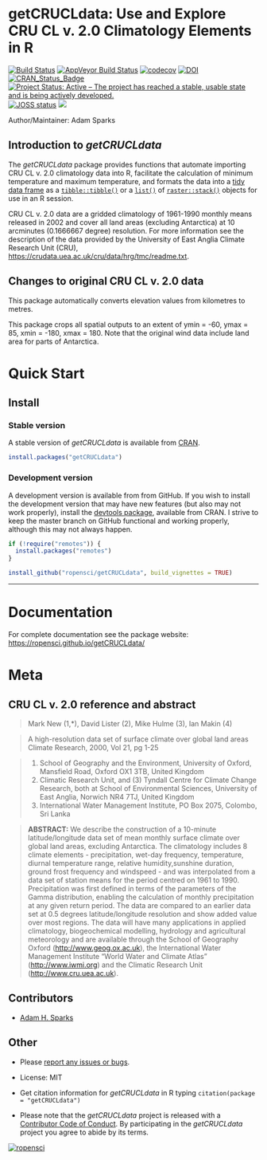 getCRUCLdata: Use and Explore CRU CL v. 2.0 Climatology Elements in R
================

[![Build Status](https://travis-ci.org/ropensci/getCRUCLdata.svg?branch=master)](https://travis-ci.org/ropensci/getCRUCLdata)
[![AppVeyor Build Status](https://ci.appveyor.com/api/projects/status/github/ropensci/getCRUCLdata?branch=master&svg=true)](https://ci.appveyor.com/project/ropensci/getCRUCLdata)
[![codecov](https://codecov.io/gh/ropensci/getCRUCLdata/branch/master/graph/badge.svg)](https://codecov.io/gh/ropensci/getCRUCLdata)
[![DOI](https://zenodo.org/badge/DOI/10.5281/zenodo.466812.svg)](https://doi.org/10.5281/zenodo.466812)
[![CRAN\_Status\_Badge](http://www.r-pkg.org/badges/version/getCRUCLdata)](https://cran.r-project.org/package=getCRUCLdata)
[![Project Status: Active – The project has reached a stable, usable state and is being actively developed.](http://www.repostatus.org/badges/latest/active.svg)](http://www.repostatus.org/#active)
[![JOSS status](http://joss.theoj.org/papers/421837399efdbef2a248d0cf4a6c1d15/status.svg)](http://joss.theoj.org/papers/421837399efdbef2a248d0cf4a6c1d15)
[![](https://badges.ropensci.org/96_status.svg)](https://github.com/ropensci/onboarding/issues/96)

Author/Maintainer: Adam Sparks

## Introduction to *getCRUCLdata*

The *getCRUCLdata* package provides functions that automate importing
CRU CL v. 2.0 climatology data into R, facilitate the calculation of
minimum temperature and maximum temperature, and formats the data into a
[tidy data frame](http://vita.had.co.nz/papers/tidy-data.html) as a
[`tibble::tibble()`](https://www.rdocumentation.org/packages/tibble/versions/1.2)
or a
[`list()`](https://www.rdocumentation.org/packages/base/versions/3.4.0/topics/list)
of
[`raster::stack()`](https://www.rdocumentation.org/packages/raster/versions/2.5-8/topics/stack)
objects for use in an R session.

CRU CL v. 2.0 data are a gridded climatology of 1961-1990 monthly means
released in 2002 and cover all land areas (excluding Antarctica) at 10
arcminutes (0.1666667 degree) resolution. For more information see the
description of the data provided by the University of East Anglia
Climate Research Unit (CRU),
<https://crudata.uea.ac.uk/cru/data/hrg/tmc/readme.txt>.

## Changes to original CRU CL v. 2.0 data

This package automatically converts elevation values from kilometres to
metres.

This package crops all spatial outputs to an extent of ymin = -60, ymax
= 85, xmin = -180, xmax = 180. Note that the original wind data include
land area for parts of Antarctica.

# Quick Start

## Install

### Stable version

A stable version of *getCRUCLdata* is available from
[CRAN](https://cran.r-project.org/package=getCRUCLdata).

``` r
install.packages("getCRUCLdata")
```

### Development version

A development version is available from from GitHub. If you wish to
install the development version that may have new features (but also may
not work properly), install the [devtools
package](https://CRAN.R-project.org/package=devtools), available from
CRAN. I strive to keep the master branch on GitHub functional and
working properly, although this may not always happen.

``` r
if (!require("remotes")) {
  install.packages("remotes")
}

install_github("ropensci/getCRUCLdata", build_vignettes = TRUE)
```

-----

# Documentation

For complete documentation see the package website:
<https://ropensci.github.io/getCRUCLdata/>

# Meta

## CRU CL v. 2.0 reference and abstract

> Mark New (1,\*), David Lister (2), Mike Hulme (3), Ian Makin (4)

> A high-resolution data set of surface climate over global land areas
> Climate Research, 2000, Vol 21, pg 1-25

> 1)  School of Geography and the Environment, University of Oxford,
>     Mansfield Road, Oxford OX1 3TB, United Kingdom  
> 2)  Climatic Research Unit, and (3) Tyndall Centre for Climate Change
>     Research, both at School of Environmental Sciences, University of
>     East Anglia, Norwich NR4 7TJ, United Kingdom  
> 3)  International Water Management Institute, PO Box 2075, Colombo,
>     Sri Lanka

> **ABSTRACT:** We describe the construction of a 10-minute
> latitude/longitude data set of mean monthly surface climate over
> global land areas, excluding Antarctica. The climatology includes 8
> climate elements - precipitation, wet-day frequency, temperature,
> diurnal temperature range, relative humidity,sunshine duration, ground
> frost frequency and windspeed - and was interpolated from a data set
> of station means for the period centred on 1961 to 1990. Precipitation
> was first defined in terms of the parameters of the Gamma
> distribution, enabling the calculation of monthly precipitation at any
> given return period. The data are compared to an earlier data set at
> 0.5 degrees latitude/longitude resolution and show added value over
> most regions. The data will have many applications in applied
> climatology, biogeochemical modelling, hydrology and agricultural
> meteorology and are available through the School of Geography Oxford
> (<http://www.geog.ox.ac.uk>), the International Water Management
> Institute “World Water and Climate Atlas” (<http://www.iwmi.org>) and
> the Climatic Research Unit (<http://www.cru.uea.ac.uk>).

## Contributors

  - [Adam H. Sparks](https://github.com/adamhsparks)

## Other

  - Please [report any issues or
    bugs](https://github.com/ropensci/getCRUCLdata/issues).

  - License: MIT

  - Get citation information for *getCRUCLdata* in R typing
    `citation(package = "getCRUCLdata")`

  - Please note that the *getCRUCLdata* project is released with a
  [Contributor Code of Conduct](CONDUCT.md). By participating in the
  *getCRUCLdata* project you agree to abide by its terms.

[![ropensci](https://ropensci.org/public_images/github_footer.png)](https://ropensci.org)
